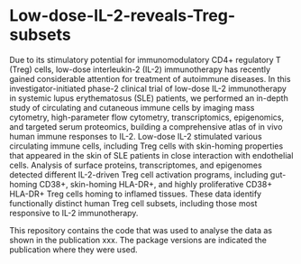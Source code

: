 # Low-dose-IL-2-reveals-Treg-subsets

Due to its stimulatory potential for immunomodulatory CD4+ regulatory T (Treg) cells, low-dose interleukin-2 (IL-2) immunotherapy has recently gained considerable attention for treatment of autoimmune diseases. In this investigator-initiated phase-2 clinical trial of low-dose IL-2 immunotherapy in systemic lupus erythematosus (SLE) patients, we performed an in-depth study of circulating and cutaneous immune cells by imaging mass cytometry, high-parameter flow cytometry, transcriptomics, epigenomics, and targeted serum proteomics, building a comprehensive atlas of in vivo human immune responses to IL-2. Low-dose IL-2 stimulated various circulating immune cells, including Treg cells with skin-homing properties that appeared in the skin of SLE patients in close interaction with endothelial cells. Analysis of surface proteins, transcriptomes, and epigenomes detected different IL-2-driven Treg cell activation programs, including gut-homing CD38+, skin-homing HLA-DR+, and highly proliferative CD38+ HLA-DR+ Treg cells homing to inflamed tissues. These data identify functionally distinct human Treg cell subsets, including those most responsive to IL-2 immunotherapy.

This repository contains the code that was used to analyse the data as shown in the publication xxx. The package versions are indicated the publication where they were used.
